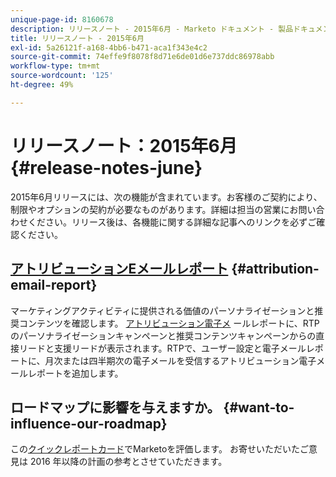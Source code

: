 ```yaml
---
unique-page-id: 8160678
description: リリースノート - 2015年6月 - Marketo ドキュメント - 製品ドキュメント
title: リリースノート - 2015年6月
exl-id: 5a26121f-a168-4bb6-b471-aca1f343e4c2
source-git-commit: 74effe9f8078f8d71e6de01d6e737ddc86978abb
workflow-type: tm+mt
source-wordcount: '125'
ht-degree: 49%

---
```


# リリースノート：2015年6月 {#release-notes-june}

2015年6月リリースには、次の機能が含まれています。お客様のご契約により、制限やオプションの契約が必要なものがあります。詳細は担当の営業にお問い合わせください。リリース後は、各機能に関する詳細な記事へのリンクを必ずご確認ください。

## [アトリビューションEメールレポート](/help/marketo/product-docs/web-personalization/reporting-for-web-personalization/email-reports.md) {#attribution-email-report}

マーケティングアクティビティに提供される価値のパーソナライゼーションと推奨コンテンツを確認します。 [アトリビューション電子メ](/help/marketo/product-docs/web-personalization/reporting-for-web-personalization/email-reports.md) ールレポートに、RTPのパーソナライゼーションキャンペーンと推奨コンテンツキャンペーンからの直接リードと支援リードが表示されます。RTPで、ユーザー設定と電子メールレポートに、月次または四半期次の電子メールを受信するアトリビューション電子メールレポートを追加します。

## ロードマップに影響を与えますか。 {#want-to-influence-our-roadmap}

この[クイックレポートカード](https://www.surveymonkey.com/s/VG9YCT5)でMarketoを評価します。 お寄せいただいたご意見は 2016 年以降の計画の参考とさせていただきます。

